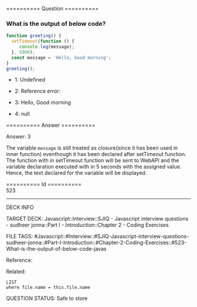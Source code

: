 ========== Question ==========  

### What is the output of below code?

```javascript
function greeting() {
  setTimeout(function () {
     console.log(message);
  }, 5000);
  const message = 'Hello, Good morning';
}
greeting();
```

- 1: Undefined

- 2: Reference error:

- 3: Hello, Good morning

- 4: null  

========== Answer ==========  

Answer: 3

The variable `message` is still treated as closure(since it has been used in
inner function) eventhough it has been declared after setTimeout function. The
function with in setTimeout function will be sent to WebAPI and the variable
declaration executed with in 5 seconds with the assigned value. Hence, the text
declared for the variable will be displayed.

========== Id ==========  
523

---

DECK INFO

TARGET DECK: Javascript::Interview::SJIQ - Javascript interview questions - sudheer jonna::Part I - Introduction::Chapter 2 - Coding Exercises

FILE TAGS: #Javascript::#Interview::#SJIQ-Javascript-interview-questions-sudheer-jonna::#Part-I-Introduction::#Chapter-2-Coding-Exercises::#523-What-is-the-output-of-below-code-javas

Reference:

Related:

```dataview
LIST
where file.name = this.file.name
```

QUESTION STATUS: Safe to store
